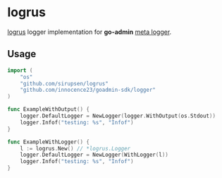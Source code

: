 # logrus

[logrus](https://github.com/sirupsen/logrus) logger implementation for __go-admin__ [meta logger](https://github.com/innocence23/goadmin-sdk/tree/master/logger).

## Usage

```go
import (
	"os"
	"github.com/sirupsen/logrus"
	"github.com/innocence23/goadmin-sdk/logger"
)

func ExampleWithOutput() {
	logger.DefaultLogger = NewLogger(logger.WithOutput(os.Stdout))
	logger.Infof("testing: %s", "Infof")
}

func ExampleWithLogger() {
	l := logrus.New() // *logrus.Logger
	logger.DefaultLogger = NewLogger(WithLogger(l))
	logger.Infof("testing: %s", "Infof")
}
```

